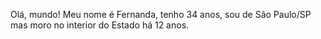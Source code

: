 Olá, mundo! Meu nome é Fernanda, tenho 34 anos, sou de São Paulo/SP mas moro no interior do Estado há 12 anos. 